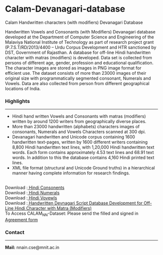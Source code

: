 # Calam-Devanagari-database
Calam Handwritten characters (with modifiers) Devanagari Database
 <div>Handwritten Vowels and Consonants (with Modifiers) Devanagari database developed at the Department of Computer
    Science and Engineering of the Malaviya National Institute of Technology as part of research project grant
    (P.7.S.T/RD/2013/4400 – Urdu Corpus Development and HTR sanctioned by DST, Government of Rajasthan. A database for
    off-line Hindi handwritten character with matras (modifiers) is developed. Data set is collected from persons of
    different age, gender, profession and educational qualification. The character images are stored as images in PNG
    image format for efficient use.
    The dataset consists of more than 23000 images of their original size with programmatically segmented consonant,
    Numerals and Vowels. Data are also collected from person from different geographical locations of India.<br />
  </div>
  <div class="heading">
    <h3> <b>Highlights</b></h3>
    <hr />
  </div>
  <div>
    <ul>
      <li>Hindi hand written Vowels and Consonants with matras (modifiers) written by around 1200 writers from
        geographically diverse places.</li>
      <li>More than 23000 handwritten (alphabets) characters images of consonants, Numerals and Vowels Characters
        scanned at 300 dpi.</li>
      <li>Devanagari handwritten and Unicode corpus containing 1600 handwritten text-pages, written by 1600 different
        writers containing 8,800 Hindi handwritten text lines,
        with 1,20,000 Hindi handwritten text words. Each form contains approximately 4.53 text lines and 68.91 text
        words.
        In addition to this the database contains 4,160 Hindi printed text lines.</li>
      <li> XML file format (structural and Unicode Ground truths) in a hierarchical manner having complete information
        for research findings.</li>
    </ul>
    <br />
  </div>




  <div class="heading">
Download :<a href="https://drive.google.com/file/d/1ZJb4utE9Xyi-Kvt75_NeNPBBVXk5Djzv/view?usp=sharing"> Hindi Consonents</a>   <br />
Download :<a href="https://drive.google.com/file/d/1ViGofs9ymEq7Vw3ANBSKg1u0gRuB40gl/view?usp=sharing"> Hindi Numerals </a>  <br />
Download :<a href="https://drive.google.com/file/d/1HZR3Cjgs-jDe6MNswLJ6oMyZoA0HgwIK/view?usp=sharing" > Hindi Vovewls</a> <br />
Download :<a href="Handwritten_Devnagari_Script_Database_Development.pdf" > Handwritten Devnagari Script Database Development for Off-Line Hindi
Character with Matra (Modifiers)</a>
 <br />
 To Access CALAM<sub>NN</sub>-Dataset: Please send the filled and signed in <a
        href="consent form.pdf">Agreement form </a> </b>
    <h3> <b>Contact</b></h3>
    <hr />
    <b>Mail:</b> nnain.cse@mnit.ac.in
  </div>
  <div>
